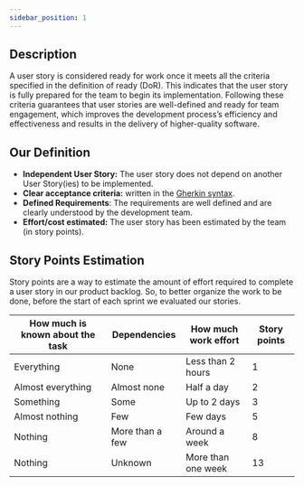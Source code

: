 ```yaml
---
sidebar_position: 1
---
```


## Description

A user story is considered ready for work once it meets all the criteria specified in the definition of ready (DoR). This indicates that the user story is fully prepared for the team to begin its implementation. Following these criteria guarantees that user stories are well-defined and ready for team engagement, which improves the development process’s efficiency and effectiveness and results in the delivery of higher-quality software.

## Our Definition

- **Independent User Story:** The user story does not depend on another User Story(ies) to be implemented.
- **Clear acceptance criteria:** written in the [Gherkin syntax](https://cucumber.io/docs/gherkin/reference/).
- **Defined Requirements**: The requirements are well defined and are clearly understood by the development team.
- **Effort/cost estimated:** The user story has been estimated by the team (in story points).

## Story Points Estimation

Story points are a way to estimate the amount of effort required to complete a user story in our product backlog.
So, to better organize the work to be done, before the start of each sprint we evaluated our stories.

| How much is known about the task | Dependencies    | How much work effort | Story points |
| -------------------------------- | --------------- | -------------------- | ------------ |
| Everything                       | None            | Less than 2 hours    | 1            |
| Almost everything                | Almost none     | Half a day           | 2            |
| Something                        | Some            | Up to 2 days         | 3            |
| Almost nothing                   | Few             | Few days             | 5            |
| Nothing                          | More than a few | Around a week        | 8            |
| Nothing                          | Unknown         | More than one week   | 13           |
